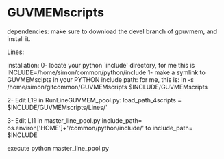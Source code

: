 # GUVMEMscripts

dependencies:
make sure to download the devel branch of  gpuvmem, and install it. 



Lines:

installation:
0- locate your python `include' directory, for me this is
INCLUDE=/home/simon/common/python/include
1- make a symlink to GUVMEMscipts in your PYTHON include path:
for me, this is:
ln -s /home/simon/gitcommon/GUVMEMscripts  $INCLUDE/GUVMEMscripts

2- Edit L19 in RunLineGUVMEM_pool.py:
load_path_4scripts = $INCLUDE/GUVMEMscripts/Lines/'

3- Edit L11 in master_line_pool.py
include_path= os.environ['HOME']+'/common/python/include/'
to
include_path= $INCLUDE


execute
python  master_line_pool.py






